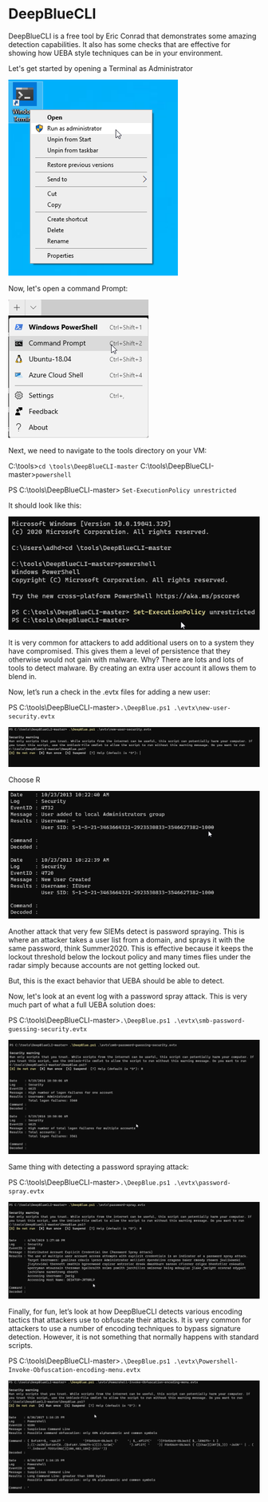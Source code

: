 
# DeepBlueCLI

DeepBlueCLI is a free tool by Eric Conrad that demonstrates some amazing detection capabilities.  It also has some checks that are effective for showing how UEBA style techniques can be in your environment. 

Let's get started by opening a Terminal as Administrator

![](attachments\Clipboard_2020-06-12-10-36-44.png)

Now, let's open a command Prompt:

![](attachments\Clipboard_2020-06-16-09-53-18.png)

Next, we need to navigate to the tools directory on your VM:

C:\tools>`cd \tools\DeepBlueCLI-master`
C:\tools\DeepBlueCLI-master>`powershell`

PS C:\tools\DeepBlueCLI-master> `Set-ExecutionPolicy unrestricted`

It should look like this:

![](attachments\Clipboard_2020-06-15-14-06-33.png)

It is very common for attackers to add additional users on to a system they have compromised.  This gives them a level of persistence that they otherwise would not gain with malware.  Why?  There are lots and lots of tools to detect malware.  By creating an extra user account it allows them to blend in.  

Now, let’s run a check in the .evtx files for adding a new user:

PS C:\tools\DeepBlueCLI-master>`.\DeepBlue.ps1 .\evtx\new-user-security.evtx`

![](attachments\Clipboard_2020-06-15-14-07-43.png)

Choose R

![](attachments\Clipboard_2020-06-15-14-08-14.png)

Another attack that very few SIEMs detect is password spraying.  This is where an attacker takes a user list from a domain, and sprays it with the same password, think Summer2020.  This is effective because it keeps the lockout threshold below the lockout policy and many times flies under the radar simply because accounts are not getting locked out. 

But, this is the exact behavior that UEBA should be able to detect.

Now, let's look at an event log with a password spray attack.  This is very much part of what a full UEBA solution does:

PS C:\tools\DeepBlueCLI-master>`.\DeepBlue.ps1 .\evtx\smb-password-guessing-security.evtx`

![](attachments\Clipboard_2020-06-15-14-10-30.png)

Same thing with detecting a password spraying attack:

PS C:\tools\DeepBlueCLI-master>`.\DeepBlue.ps1 .\evtx\password-spray.evtx`

![](attachments\Clipboard_2020-06-15-14-11-14.png)


Finally, for fun, let’s look at how DeepBlueCLI detects various encoding tactics that attackers use to obfuscate their attacks.  It is very common for attackers to use a number of encoding techniques to bypass signature detection.  However, it is not something that normally happens with standard scripts.

PS C:\tools\DeepBlueCLI-master>`.\DeepBlue.ps1 .\evtx\Powershell-Invoke-Obfuscation-encoding-menu.evtx`

![](attachments\Clipboard_2020-06-15-14-11-59.png)




